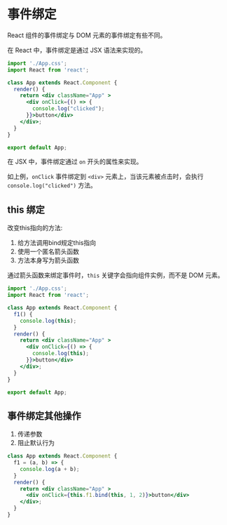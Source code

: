 # 事件绑定

React 组件的事件绑定与 DOM 元素的事件绑定有些不同。

在 React 中，事件绑定是通过 JSX 语法来实现的。

```jsx
import './App.css';
import React from 'react';

class App extends React.Component {
  render() {
    return <div className="App" >
      <div onClick={() => {
        console.log("clicked");
      }}>button</div>
    </div>;
  }
}

export default App;
```

在 JSX 中，事件绑定通过 `on` 开头的属性来实现。

如上例，`onClick` 事件绑定到 `<div>` 元素上，当该元素被点击时，会执行 `console.log("clicked")` 方法。

## this 绑定

改变this指向的方法:
 1. 给方法调用bind规定this指向
 2. 使用一个匿名箭头函数
 3. 方法本身写为箭头函数

通过箭头函数来绑定事件时，`this` 关键字会指向组件实例，而不是 DOM 元素。

```jsx
import './App.css';
import React from 'react';

class App extends React.Component {
  f1() {
    console.log(this);
  }
  render() {
    return <div className="App" >
      <div onClick={() => {
        console.log(this);
      }}>button</div>
    </div>;
  }
}

export default App;
```

## 事件绑定其他操作

1. 传递参数
2. 阻止默认行为
   
```jsx
class App extends React.Component {
  f1 = (a, b) => {
    console.log(a + b);
  }
  render() {
    return <div className="App" >
      <div onClick={this.f1.bind(this, 1, 2)}>button</div>
    </div>;
  }
}
```
